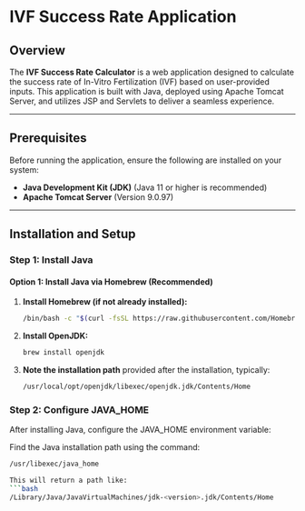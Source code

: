 # IVF Success Rate Application

## Overview

The **IVF Success Rate Calculator** is a web application designed to calculate the success rate of In-Vitro Fertilization (IVF) based on user-provided inputs. This application is built with Java, deployed using Apache Tomcat Server, and utilizes JSP and Servlets to deliver a seamless experience.

---

## Prerequisites

Before running the application, ensure the following are installed on your system:

- **Java Development Kit (JDK)** (Java 11 or higher is recommended)
- **Apache Tomcat Server** (Version 9.0.97)

---

## Installation and Setup

### Step 1: Install Java

#### **Option 1: Install Java via Homebrew (Recommended)**

1. **Install Homebrew (if not already installed):**
   ```bash
   /bin/bash -c "$(curl -fsSL https://raw.githubusercontent.com/Homebrew/install/HEAD/install.sh)"

2. **Install OpenJDK:**
   ```bash
   brew install openjdk

3. **Note the installation path** provided after the installation, typically:
   ```bash
   /usr/local/opt/openjdk/libexec/openjdk.jdk/Contents/Home

### Step 2: Configure JAVA_HOME

After installing Java, configure the JAVA_HOME environment variable:

Find the Java installation path using the command:
```bash
/usr/libexec/java_home

This will return a path like:
```bash
/Library/Java/JavaVirtualMachines/jdk-<version>.jdk/Contents/Home
